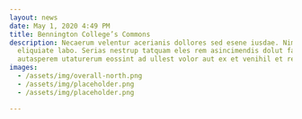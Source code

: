```yaml
---
layout: news
date: May 1, 2020 4:49 PM
title: Bennington College’s Commons
description: Necaerum velentur acerianis dollores sed esene iusdae. Nimil ma
  eliquiate labo. Serias nestrup tatquam eles rem asincimendis dolut faccus,
  autasperem utaturerum eossint ad ullest volor aut ex et venihil et rernatibus.
images:
  - /assets/img/overall-north.png
  - /assets/img/placeholder.png
  - /assets/img/placeholder.png

---
```

